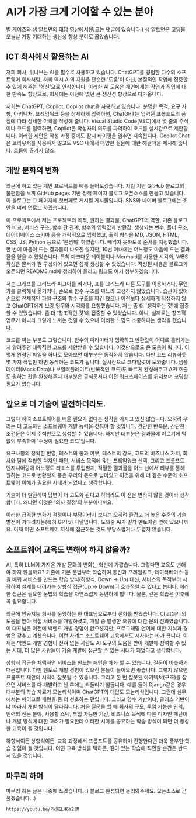 # AI가 가장 크게 기여할 수 있는 분야

빌 게이츠와 샘 알트먼의 대담 영상에서(링크는 댓글에 있습니다.) 샘 알트먼은 코딩을 오늘날 가장 기대하는 생산성 향상 분야로 꼽았습니다.

## ICT 회사에서 활용하는 AI
저희 회사, 위니브는 AI를 필수로 사용하고 있습니다. ChatGPT를 경험한 다수의 소프트웨어 회사처럼, 저희 역시 AI의 지원을 단순한 '도움'이 아닌, 본질적인 작업에 집중할 수 있게 해주는 '혁신'으로 인식합니다. 이러한 AI 도움은 개인에게는 작업과 직업에 대한 만족도 향상으로, 회사에는 이전에 없던 큰 생산성 향상으로 다가옵니다. 

저희는 ChatGPT, Copilot, Copilot chat을 사용하고 있습니다. 분명한 목적, 요구 사항, 아키텍처, 프레임워크 등을 상세하게 입력하면, ChatGPT는 입력된 프롬프트의 품질에 따라 상세한 기획을 작성해 줍니다. Visual Studio Code(VSC)에서 몇 줄의 주석이나 코드를 입력하면, Copilot은 작성자의 의도를 파악하여 코드를 실시간으로 제안합니다. 이러한 제안은 작성 과정 중에도 잠시 타이핑을 멈추면 지속됩니다. Copilot Chat은 브라우저를 사용하지 않고도 VSC 내에서 다양한 질문에 대한 해결책을 제시해 줍니다. 흐름이 끊기지 않죠.

## 개발 문화의 변화
최근에 하고 있는 개인 프로젝트를 예를 들어보겠습니다. 지킬 기반 GitHub 블로그의 불편함을 느껴 GitHub pages 기반 정적 페이지 블로그 오픈소스를 만들고 있습니다. 이 블로그는 그 페이지에 첫번째로 게시될 게시물입니다. SNS와 네이버 블로그에는 초안을 미리 업로드 하겠습니다.

이 프로젝트에서 저는 프로젝트의 목적, 원하는 결과물, ChatGPT의 역할, 기존 블로그와 비교, 서비스 구조, 함수 간 관계, 함수의 입력값과 반환값, 생성되는 변수, 폴더 구조, 데이터베이스 스키마 등을 개략적으로 입력했고, 출력 형식을 MD, JSON, HTML, CSS, JS, Python 등으로 '분명히' 하였습니다. 빼먹지 못하도록 순서를 지정했습니다. 한 번에 마음이 드는 결과물이 나오진 않지만, 10번 이내에는 어느정도 마음에 드는 결과물을 얻을 수 있었습니다. 특히 마크다운 테이블이나 Mermaid를 사용한 시각화, WBS 작성은 문서가 잘 구성되어 있으면 쉽게 생성할 수 있었습니다. 작성된 내용은 블로그가 오픈되면 README.md에 정리하여 올리고 링크도 여기 첨부하겠습니다.

저는 그래프를 그리느라 피그마를 켜거나, 표를 그리느라 다른 도구를 이용하거나, 무언가를 클릭해서 옮기거나, 손으로 함수 구조를 짜느라 고생하지 않았습니다. 습관이 있어 손으로 전체적인 파일 구조와 함수 구조를 짜긴 했으나 이전보다 상세하게 작성하지 않고 ChatGPT에게 보강 업무와 시각화를 요청했습니다. 저는 좀 더 '생각하는 것'에 집중할 수 있었습니다. 좀 더 '창조적인 것'에 집중할 수 있었습니다. 아니, 실제로는 창조적 업무가 아니라 그렇게 느끼는 것일 수 있으나 이러한 느낌도 소중하다는 생각을 했습니다.

코드를 짜는 부분도 그렇습니다. 함수의 파라미터가 명확하고 반환값이 어디로 흘러가는지 알려주면 대략적인 코드를 제안받을 수 있습니다. 이것만으로도 큰 도움이 됩니다. 이렇게 완성된 파일을 하나로 모아보면 대부분은 동작하지 않습니다. 다만 코드 리뷰하듯 몇 가지 작업만 하면 동작하는 코드가 됩니다. 실시간으로 코파일럿이 도와줍니다. 샘플 데이터(Mock Data)나 보일러플레이트(반복적인 코드)도 빠르게 완성해주고 API 호출도 원하는 값을 완성해주니 대부분은 공식문서나 이전 워크스페이스를 뒤져보며 코딩할 필요가 없습니다.

## 앞으로 더 기술이 발전하더라도.
그렇다 하여 소프트웨어를 배울 필요가 없다는 생각을 가지고 있진 않습니다. 오히려 우리는 더 고도화된 소프트웨어 개발 능력을 갖춰야 할 것입니다. 간단한 반복문, 간단한 조건문은 이제 주석만으로 생성할 수 있습니다. 하지만 대부분은 결과물에 이르기에 턱없이 부족하며 '수정이 필요한 코드'입니다. 

요구사항의 정확한 반영, 테스트의 통과 여부, 테스트의 강도, 코드의 비즈니스 가치, 회사와 팀에 적합한 디자인 패턴, 서비스 목적에 맞는 프레임워크 선택, 그리고 프롬프트 엔지니어링에 어느정도 리소스를 투입할지, 적절한 결과물을 어느 선에서 리뷰를 통해 원하는 코드로 변환할지 등은 우리의 몫으로 남아있고 이것을 위해 더 깊은 수준의 소프트웨어 이해가 필요한 시대가 되었다고 생각합니다. 

기술이 더 발전하여 답변이 더 고도화 된다고 하더라도 이 점은 변하지 않을 것이라 생각합니다. 왜냐면 이것은 '의사 결정'의 부분이니까요.

이러한 급격한 변화가 걱정이나 부담이라기 보다는 오히려 즐겁고 더 높은 수준의 기술 발전이 기다려지는(특히 GPT5) 나날입니다. 도와줄 AI가 밀착 멘토처럼 옆에 있으니까요. 이제 어떤 소프트웨어 지식에 접근하는 것도 부담스럽거나 두렵지 않습니다.

## 소프트웨어 교육도 변해야 하지 않을까?
AI, 특히 LLM이 가져온 개발 문화의 변화는 혁신에 가깝습니다. 그렇다면 교육도 변해야 하지 않을까요? 기존에 기본 문법부터 학습하여 통신과 프레임워크, 데이터베이스 등을 배워 서비스를 만드는 학습 방식(하향식, Down -> Up) 대신, 서비스의 목적부터 시작하여 설계를 내려가는 상향식 접근(Up -> Down)이 효과적일 수 있다고 봅니다. 이러한 접근은 필요한 문법의 학습을 자연스럽게 동반하게 합니다. 물론, 깊은 학습은 이후에 꼭 필요합니다.

최근에 인공지능 회사를 운영하는 한 대표님으로부터 전화를 받았습니다. ChatGPT의 도움을 받아 직접 서비스를 개발하셨고, 개발 중 발생한 오류에 대한 문의 전화였습니다. 이 대표님은 이전에 백엔드 개발 경험이 없으셨지만, 프로그래밍 언어에 대한 지식과 경험은 갖추고 계셨습니다. 이런 사례는 소프트웨어 교육에서도 시사하는 바가 큽니다. 이제는 백엔드 개발 경험이 전혀 없는 사람도 AI 도구의 도움을 받아 개발에 참여할 수 있는 시대, 더 많은 사람들이 기술 개발에 접근할 수 있는 시대가 되었다고 생각합니다.

상향식 접근을 채택하면 서비스를 만드는 패턴을 체화 할 수 있습니다. 질문이 비슷하기 때문입니다. 다만 멘토로 개발 경험이 있으신 분들이 들어오면 좋습니다. 그렇지 않으면 프롬프트 제안의 시작이 잘못될 수 있습니다. 그리고 한 번 잘못된 아키텍처(구조)를 잡으면 서비스를 다 개발하고 난 후에는 되돌리기 힘듭니다. 예를 들어 Django같은 경우 대부분의 학습 자료가 모놀리식이며 ChatGPT의 대답도 모놀리식입니다. 그런데 실무에서는 마이크로 패턴을 좀 더 선호하는 편입니다. 그리고 함수 기반이냐, 클래스 기반이냐 따라서 개발 방식이 달라집니다. 처음 질문을 할 때 회사의 규모, 투입 가능한 인력, 인력의 전문 분야, 사용할 스택, 투입 가능한 기간, 비즈니스 목적에 따른 디자인 패턴이나 개발 방식에 대한 고려가 필요한데 이러한 시야를 공유하는 학습 방식이 되면 더 풍성한 교육이 될 것입니다.

하향식이든 상향식이든, 교육 과정에서 프롬프트를 공유하며 진행한다면 더욱 풍부한 학습 경험이 될 것입니다. 어떤 교육 방식을 택하든, 깊이 있는 학습에 직면할 순간은 반드시 있을 것입니다.

## 마무리 하며
마무리 하는 글은 나중에 쓰겠습니다. :) 블로그 완성되면 놀러와주세요. 오픈소스로 곧 풀겠습니다. :)


`https://youtu.be/PkXELH6Y2lM`